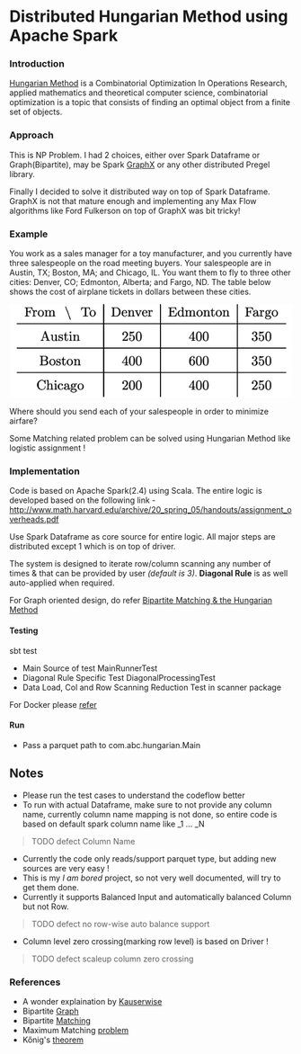 # Distributed Hungarian Method using Apache Spark 

### Introduction

[Hungarian Method](https://en.wikipedia.org/wiki/Hungarian_algorithm) is a Combinatorial Optimization In Operations Research, applied mathematics and theoretical 
computer science, combinatorial optimization is a topic that consists of finding an optimal object from a finite set of objects.

### Approach

This is NP Problem. 
I had 2 choices, either over Spark Dataframe or Graph(Bipartite), may be Spark [GraphX](https://spark.apache.org/docs/latest/graphx-programming-guide.html)
or any other distributed Pregel library.

Finally I decided to solve it  distributed way on top
of Spark Dataframe. GraphX is not that mature enough and implementing
any Max Flow algorithms like Ford Fulkerson on top of GraphX was bit tricky! 



### Example
You work as a sales manager for a toy
manufacturer, and you currently have three salespeople on
the road meeting buyers. Your salespeople are in Austin, TX;
Boston, MA; and Chicago, IL. You want them to fly to three
other cities: Denver, CO; Edmonton, Alberta; and Fargo,
ND. The table below shows the cost of airplane tickets in
dollars between these cities.

![](img/assignmentproblem.png)

Where should you send each of your salespeople in order to
minimize airfare?

Some Matching related problem can be solved using Hungarian Method like
logistic assignment !

### Implementation

Code is based on Apache Spark(2.4) using Scala.
The entire logic is developed based on the following link -
http://www.math.harvard.edu/archive/20_spring_05/handouts/assignment_overheads.pdf

Use Spark Dataframe as core source for entire logic. All major steps
are distributed except 1 which is on top of driver.

The system is designed to iterate row/column scanning any number of times & that can be
provided by user _(default is 3)_.
**Diagonal Rule** is as well auto-applied when required.

For Graph oriented design, do refer [Bipartite Matching & the Hungarian Method](http://www.cse.ust.hk/~golin/COMP572/Notes/Matching.pdf)


#### Testing
sbt test

* Main Source of test MainRunnerTest
* Diagonal Rule Specific Test DiagonalProcessingTest
* Data Load, Col and Row Scanning Reduction Test in scanner package

For Docker please [refer](https://github.com/abhishek-ch/spark-docker)

#### Run

* Pass a parquet path to com.abc.hungarian.Main


## Notes

 * Please run the test cases to understand the codeflow better
 * To run with actual Dataframe, make sure to not provide any column
 name, currently column name mapping is not done, so entire code is
 based on default spark column name like _1 ... _N

 > TODO defect Column Name
 * Currently the code only reads/support parquet type, but adding
 new sources are very easy !
 * This is my _I am bored_ project, so not very well documented, will
 try to get them done.
 * Currently it supports Balanced Input and automatically balanced Column but not Row.
 > TODO defect no row-wise auto balance support
 * Column level zero crossing(marking row level) is based on Driver !
 > TODO defect scaleup column zero crossing
 
 
 
 ### References
 
 * A wonder explaination by [Kauserwise](https://www.youtube.com/watch?v=rrfFTdO2Z7I)
 * Bipartite [Graph](https://www.youtube.com/watch?v=JpapV5DrBek)
 * Bipartite [Matching]( https://www.youtube.com/watch?v=iAWSFmVh6hs)
 * Maximum Matching [problem](https://www.geeksforgeeks.org/maximum-bipartite-matching/)
 * Kőnig's [theorem](https://en.wikipedia.org/wiki/K%C5%91nig%27s_theorem_(graph_theory))
 
 



